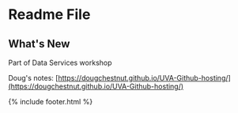 # Readme File 
## What's New

Part of Data Services workshop

Doug's notes: [https://dougchestnut.github.io/UVA-Github-hosting/](https://dougchestnut.github.io/UVA-Github-hosting/)

{% include footer.html %}
